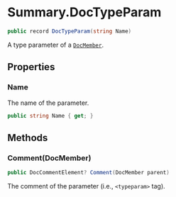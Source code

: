 # Summary.DocTypeParam
```cs
public record DocTypeParam(string Name)
```

A type parameter of a [`DocMember`](./DocMember.md).

## Properties
### Name
The name of the parameter.

```cs
public string Name { get; }
```

## Methods
### Comment(DocMember)
```cs
public DocCommentElement? Comment(DocMember parent)
```

The comment of the parameter (i.e., `<typeparam>` tag).


